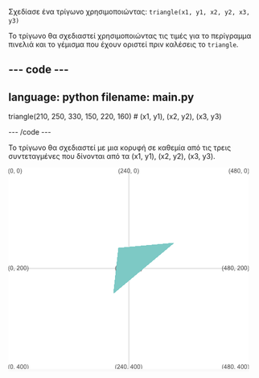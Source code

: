 Σχεδίασε ένα τρίγωνο χρησιμοποιώντας: `triangle(x1, y1, x2, y2, x3, y3)`

Το τρίγωνο θα σχεδιαστεί χρησιμοποιώντας τις τιμές για το περίγραμμα πινελιά και το γέμισμα που έχουν οριστεί πριν καλέσεις το `triangle`.

--- code ---
---
language: python
filename: main.py
---

  triangle(210, 250, 330, 150, 220, 160) # (x1, y1), (x2, y2), (x3, y3)

--- /code ---

Το τρίγωνο θα σχεδιαστεί με μια κορυφή σε καθεμία από τις τρεις συντεταγμένες που δίνονται από τα (x1, y1), (x2, y2), (x3, y3).

![Η περιοχή που προκύπτει δείχνει ένα τρίγωνο με κορυφές στις συντεταγμένες από τον κώδικα.](images/example.png)

